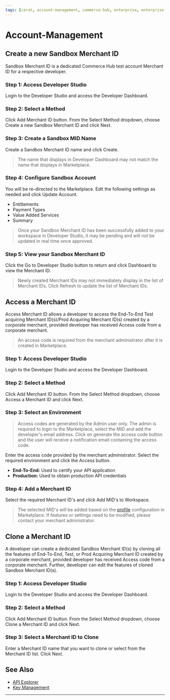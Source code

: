 ```yaml
---
tags: [carat, account-management, commerce-hub, enterprise, enterprise-portal,key-management, certification]
---
```


# Account-Management

## Create a new Sandbox Merchant ID

Sandbox Merchant ID is a dedicated Commerce Hub test account Merchant ID for a respective developer. 

### Step 1: Access Developer Studio

Login to the Developer Studio and access the Developer Dashboard. 

### Step 2: Select a Method

Click Add Merchant ID button. From the Select Method dropdown, choose Create a new Sandbox Merchant ID and click Next.

### Step 3: Create a Sandbox MID Name

Create a Sandbox Merchant ID name and click Create. 

<!-- theme: info -->
> The name that displays in Developer Dashboard may not match the name that displays in Marketplace.

### Step 4: Configure Sandbox Account

You will be re-directed to the Marketplace. Edit the following settings as needed and click Update Account.

- Entitlements
- Payment Types
- Value Added Services
- Summary

<!-- theme: info -->
> Once your Sandbox Merchant ID has been successfully added to your workspace in Developer Studio, it may be pending and will not be updated in real time once approved.


### Step 5: View your Sandbox Merchant ID

Click the Go to Developer Studio button to return and click Dashboard to view the Merchant ID. 


<!-- theme: info -->
> Newly created Merchant IDs may not immediately display in the list of Merchant IDs. Click Refresh to update the list of Merchant IDs.

## Access a Merchant ID

Access Merchant ID allows a developer to access the End-To-End Test acquiring Merchant ID(s)/Prod Acquiring Merchant ID(s) created by a corporate merchant, provided developer has received Access code from a corporate merchant.

<!-- theme: warning -->
> An access code is required from the merchant administrator after it is created in Marketplace.

### Step 1: Access Developer Studio

Login to the Developer Studio and access the Developer Dashboard. 


### Step 2: Select a Method

Click Add Merchant ID button. From the Select Method dropdown, choose Access a Merchant ID and click Next.


### Step 3: Select an Environment


<!-- theme: info -->
>Access codes are generated by the Admin user only. The admin is required to login to the Marketplace, select the MID and add the developer's email address. Click on generate the access code button and the user will receive a notification email containing the access code.


Enter the access code provided by the merchant administrator. Select the required environment and click the Access button.

- **End-To-End:** Used to certify your API application
- **Production:** Used to obtain production API credentials

### Step 4: Add a Merchant ID

Select the required Merchant ID's and click Add MID's to Workspace.

<!-- theme: info -->
>The selected MID's will be added based on the [profile](?docs/Resources/Guides/Enterprise-Portal/Profiles.md) configuration in Marketplace. If features or settings need to be modified, please contact your merchant administrator. 


## Clone a Merchant ID

A developer can create a dedicated Sandbox Merchant ID(s) by cloning all the features of End-To-End, Test, or Prod Acquiring Merchant ID created by a corporate merchant, provided developer has received Access code from a corporate merchant. Further, developer can edit the features of cloned Sandbox Merchant ID(s).

### Step 1: Access Developer Studio

Login to the Developer Studio and access the Developer Dashboard. 

### Step 2: Select a Method

Click Add Merchant ID button. From the Select Method dropdown, choose Clone a Merchant ID and click Next.

### Step 3: Select a Merchant ID to Clone

Enter a Merchant ID name that you want to clone or select from the Merchant ID list. Click Next. 

## See Also

- [API Explorer](../api/?type=post&path=/payments/v1/charges)
- [Key Management](?path=docs/Resources/Guides/Dev-Studio/Key-Management.md)

<!---
- [Certification](?path=docs/Resources/Guides/Dev-Studio/Certification.md)
- [Transaction Verification](?path=docs/Resources/Guides/Dev-Studio/Transaction-Verification.md)
-->

--- 
